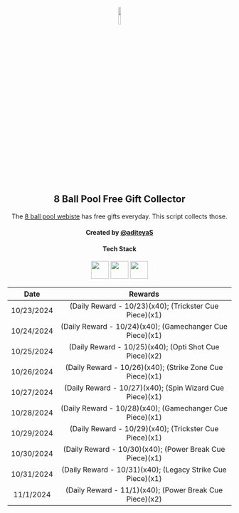 <p align="center">
  <img src="https://github.com/aditeyaS/8bp-free-gift-collector/blob/main/8bplogo.png" height="10%" />
  <h2 align="center">8 Ball Pool Free Gift Collector</h3>
  <p align="center">The <a href="https://8ballpool.com/en/shop" target="_blank">8 ball pool webiste</a> has free gifts everyday. This script collects those.</p>
  <h4 align="center">Created by <a href="https://github.com/aditeyaS" target="_blank">@aditeyaS</a></h4>
  <div>
    <h4 align="center">Tech Stack</h4>
    <p align="center">
      <img height="40" width="40" src="https://cdn.simpleicons.org/javascript/F7DF1E" />
      <img height="40" width="40" src="https://cdn.simpleicons.org/puppeteer/40B5A4" />
      <img height="40" width="40" src="https://cdn.simpleicons.org/githubactions/2088FF" />
    </p>
  </div>
</p>

| Date | Rewards |
| :---: | :---: |
| 10/23/2024 | (Daily Reward - 10/23)(x40); (Trickster Cue Piece)(x1) |
| 10/24/2024 | (Daily Reward - 10/24)(x40); (Gamechanger Cue Piece)(x1) |
| 10/25/2024 | (Daily Reward - 10/25)(x40); (Opti Shot Cue Piece)(x2) |
| 10/26/2024 | (Daily Reward - 10/26)(x40); (Strike Zone Cue Piece)(x1) |
| 10/27/2024 | (Daily Reward - 10/27)(x40); (Spin Wizard Cue Piece)(x1) |
| 10/28/2024 | (Daily Reward - 10/28)(x40); (Gamechanger Cue Piece)(x1) |
| 10/29/2024 | (Daily Reward - 10/29)(x40); (Trickster Cue Piece)(x1) |
| 10/30/2024 | (Daily Reward - 10/30)(x40); (Power Break Cue Piece)(x1) |
| 10/31/2024 | (Daily Reward - 10/31)(x40); (Legacy Strike Cue Piece)(x1) |
| 11/1/2024 | (Daily Reward - 11/1)(x40); (Power Break Cue Piece)(x2) |
